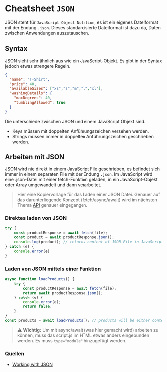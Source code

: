 # Cheatsheet `JSON`
JSON steht für `JavaScript Object Notation`, es ist ein eigenes Dateiformat mit der Endung `.json`. Dieses standardisierte Dateiformat ist dazu da, Daten zwischen Anwendungen auszutauschen. 

## Syntax
JSON sieht sehr ähnlich aus wie ein JavaScript-Objekt. Es gibt in der Syntax jedoch etwas strengere Regeln. 
```json
{
  "name": "T-Shirt",
  "price": 40,
  "availableSizes": ["xs","s","m","l","xl"],
  "washingDetails": {
    "maxDegrees": 40,
    "tumblingAllowed": true
  }
}
```
Die unterschiede zwischen JSON und einem JavaScript Objekt sind. 
 - Keys müssen mit doppelten Anführungszeichen versehen werden.
 - Strings müssen immer in doppelten Anführungszeichen geschrieben werden.

## Arbeiten mit JSON
JSON wird nie direkt in einem JavaScript File geschrieben, es befindet sich immer in einem separaten File mit der Endung `.json`. Im JavaScript wird eine .json-Datei mit einer fetch-Funktion geladen, in ein JavaScript-Objekt oder Array umgewandelt und dann verarbeitet. 

> Hier eine Kopiervorlage für das Laden einer JSON Datei. Genauer auf das darunterliegende Konzept (fetch/async/await) wird im nächsten Thema [API](../../13_API/cheatsheet/CHEATSHEET.md) genauer eingegangen.

### Direktes laden von JSON
```javascript
try {
    const productResponse = await fetch(file);
    const product = await productResponse.json();
    console.log(product); // returns content of JSON-File in JavaScript readable form
} catch (e) {
    console.error(e)
}
```

### Laden von JSON mittels einer Funktion
```javascript
async function loadProducts() {
    try {
        const productResponse = await fetch(file);
        return await productResponse.json();
    } catch (e) {
        console.error(e);
        return false;
    }
}
const products = await loadProducts(); // products will be either content of JSON or false
```

> ⚠️ **Wichtig:** Um mit async/await (was hier gemacht wird) arbeiten zu können, muss das script.js im HTML etwas anders eingebunden werden. Es muss `type="module"` hinzugefügt werden.

### Quellen
- [Working with JSON](https://developer.mozilla.org/en-US/docs/Learn/JavaScript/Objects/JSON)
